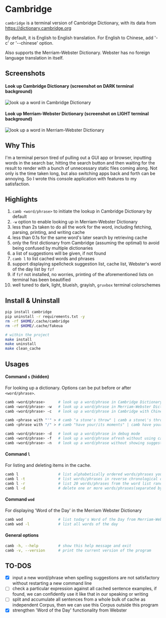 # Cambridge
`cambridge` is a terminal version of Cambridge Dictionary, with its data from https://dictionary.cambridge.org

By default, it is English to English translation. For English to Chinese, add '-c' or '--chinese' option.

Also supports the Merriam-Webster Dictionary. Webster has no foreign language translation in itself.

## Screenshots
#### Look up Cambridge Dictionary (screenshot on DARK terminal background)
![look up a word in Cambridge Dictionary](/screenshots/cambridge.png)

#### Look up Merriam-Webster Dictionary (screenshot on LIGHT terminal background)
![look up a word in Merriam-Webster Dictionary](/screenshots/webster.png)

## Why This
I'm a terminal person tired of pulling out a GUI app or browser, inputting words in the search bar, hitting the search button and then waiting for the result to render with a bunch of unnecessary static files coming along. Not only is the time taken long, but also switching apps back and forth can be annoying. So I wrote this console application with features to my satisfaction.

## Highlights
1. `camb <word/phrase>` to initiate the lookup in Cambridge Dictionary by default
2. `-w` option to enable looking up in Merriam-Webster Dictionary
3. less than 2s taken to do all the work for the word, including fetching, parsing, printing, and writing cache
4. less than 0.1s for the same word's later search by retrieving cache
5. only the first dictionary from Cambridge (assuming the optimal) to avoid being confused by multiple dictionaries
6. a list of suggestions will be given, if not found
7. `camb l` to list cached words and phrases
8. support displaying spellcheck suggestion list, cache list, Webster's word of the day list by `fzf`
9. if `fzf` not installed, no worries, printing of the aforementioned lists on terminal has been beautified
10. well tuned to dark, light, blueish, grayish, `gruvbox` terminal colorschemes

## Install & Uninstall
```bash
pip install cambridge
pip uninstall -r requirements.txt -y
rm -rf $HOME/.cache/cambridge
rm -rf $HOME/.cache/fakeua

# within the project
make install
make uninstall
make clean_cache
```

## Usages
#### Command `s` (hidden)
For looking up a dictionary. Options can be put before or after `<word/phrase>`.
```bash
camb <word/phrase>      # look up a word/phrase in Cambridge Dictionary
camb <word/phrase> -w   # look up a word/phrase in Merriam-Webster Dictionary
camb <word/phrase> -c   # look up a word/phrase in Cambridge with Chinese translation

camb <phrase with "'" > # camb "a stone's throw" | camb a stone\'s throw
camb <phrase with "/" > # camb "have your/its moments" | camb have your\/its moments

camb <word/phrase> -d   # look up a word/phrase in debug mode
camb <word/phrase> -f   # look up a word/phrase afresh without using cache
camb <word/phrase> -n   # look up a word/phrase without showing suggestions if not found
```

#### Command `l`
For listing and deleting items in the cache.
```bash
camb l                  # list alphabetically ordered words/phrases you've found before
camb l -t               # list words/phrases in reverse chronological order
camb l -r               # list 20 words/phrases from the word list randomly
camb l -d               # delete one or more words/phrases(separated by ", ") from the list
```

#### Command `wod`
For displaying 'Word of the Day' in the Merriam Webster Dictionary
```bash
camb wod                # list today's Word of the Day from Merriam-Webster Dictionary
camb wod -l             # list all words of the day
```

#### General options
```bash
camb -h, --help         # show this help message and exit
camb -v, --version      # print the current version of the program
```

## TO-DOS
* [x] input a new word/phrase when spelling suggestions are not satisfactory without restarting a new command line
* [ ] check a particular expression against all cached sentence examples, if found, we can confidently use it like that in our speaking or writing
* [ ] split and accumulate all sentences from a whole bulk of cache as independent Corpus, then we can use this Corpus outside this program
* [x] strengthen 'Word of the Day' functionality from Webster
